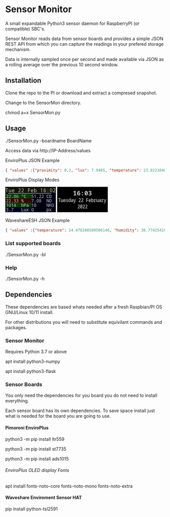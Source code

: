 # Sensor Monitor

A small expandable Python3 sensor daemon for RaspberryPI (or compatible) SBC's.

Sensor Monitor reads data from sensor boards and provides a simple JSON REST API from which you can capture the readings in your prefered storage mechanism.

Data is internally sampled once per second and made available via JSON as a rolling average over the previous 10 second window.

## Installation

Clone the repo to the PI or download and extract a compresed snapshot.

Change to the SensorMon directory.

chmod a+x SensorMon.py

## Usage

./SensorMon.py -boardname BoardName

Access data via http://IP-Address/values

EnviroPlus JSON Example

```json
{ "values" :{"proximity": 0.3, "lux": 7.9485, "temperature": 23.822164891392717, "humidity": 21.84497014828306, "pressure": 1014.5156068612221, "reducing": 532923.0769230772, "oxidising": 100623.65508066287, "nh3": 106876.96667643895}}
```
EnviroPlus Display Modes

![Sensors, sensors mode](/images/enviroplus_sensors.jpg)   ![Clock, clock mode](/images/enviroplus_clock.jpg)

WaveshareESH JSON Example

```json
{ "values" :{"temperature": 14.478260589506146, "humidity": 36.774254188532026, "pressure": 1015.4887851182655, "fullspectrum": 2047, "infrared": 902, "lux1": 46.325952, "als": 3841.4, "lux2": 128.04666666666665, "uvs": 3.4, "uvi": 0.0014782608695652175, "voci": 25.0}}
```

### List supported boards

./SensorMon.py -bl


### Help

./SensorMon.py -h

## Dependencies

These dependencies are based whats needed after a fresh Raspbian/PI OS GNU/Linux 10/11 install.

For other distributions you will need to substitute equivilant commands and packages.

### Sensor Monitor

Requires Python 3.7 or above

apt install python3-numpy

apt install python3-flask

### Sensor Boards

You only need the dependencies for you board you do not need to install everything.

Each sensor board has its own dependencies. To save space install just what is needed for the board you are going to use.

#### Pimoroni EnviroPlus

python3 -m pip install ltr559

python3 -m pip install st7735

python3 -m pip install ads1015

###### EnviroPlus OLED display Fonts

apt install fonts-noto-core fonts-noto-mono fonts-noto-extra

#### Waveshare Enviroment Sensor HAT

pip install python-tsl2591